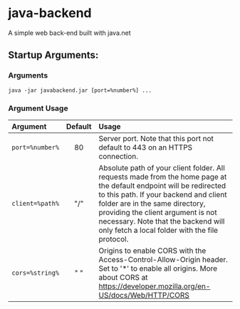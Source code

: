 # java-backend
A simple web back-end built with java.net


## Startup Arguments:

### Arguments
```
java -jar javabackend.jar [port=%number%] ...
```
### Argument Usage
| Argument | Default | Usage |
| :--- | :---: | :--- |
| `port=%number%` | 80 | Server port. Note that this port not default to 443 on an HTTPS connection. |
| `client=%path%` | "/" | Absolute path of your client folder. All requests made from the home page at the default endpoint will be redirected to this path. If your backend and client folder are in the same directory, providing the client argument is not necessary. Note that the backend will only fetch a local folder with the file protocol. |
| `cors=%string%` | " " | Origins to enable CORS with the Access-Control-Allow-Origin header. Set to '*' to enable all origins. More about CORS at  https://developer.mozilla.org/en-US/docs/Web/HTTP/CORS |

